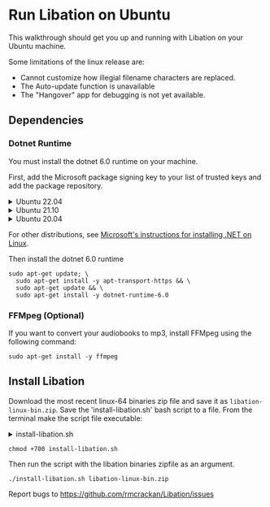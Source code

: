 # Run Libation on Ubuntu
This walkthrough should get you up and running with Libation on your Ubuntu machine.

Some limitations of the linux release are:
- Cannot customize how illegial filename characters are replaced.
- The Auto-update function is unavailable
- The "Hangover" app for debugging is not yet available.

## Dependencies
### Dotnet Runtime
You must install the dotnet 6.0 runtime on your machine.

First, add the Microsoft package signing key to your list of trusted keys and add the package repository.

<details>
  <summary>Ubuntu 22.04</summary>
  
  ```console
  wget https://packages.microsoft.com/config/ubuntu/22.04/packages-microsoft-prod.deb -O packages-microsoft-prod.deb
  sudo dpkg -i packages-microsoft-prod.deb
  rm packages-microsoft-prod.deb
  ```
</details>

<details>
  <summary>Ubuntu 21.10</summary>
  
  ```console
  wget https://packages.microsoft.com/config/ubuntu/21.10/packages-microsoft-prod.deb -O packages-microsoft-prod.deb
  sudo dpkg -i packages-microsoft-prod.deb
  rm packages-microsoft-prod.deb
  ```
</details>

<details>
  <summary>Ubuntu 20.04</summary>
  
  ```console
  wget https://packages.microsoft.com/config/ubuntu/20.04/packages-microsoft-prod.deb -O packages-microsoft-prod.deb
  sudo dpkg -i packages-microsoft-prod.deb
  rm packages-microsoft-prod.deb
  ```
</details>

For other distributions, see [Microsoft's instructions for installing .NET on Linux](https://docs.microsoft.com/en-us/dotnet/core/install/linux).

Then install the dotnet 6.0 runtime

```console
sudo apt-get update; \
  sudo apt-get install -y apt-transport-https && \
  sudo apt-get update && \
  sudo apt-get install -y dotnet-runtime-6.0
```
### FFMpeg (Optional)
If you want to convert your audiobooks to mp3, install FFMpeg using the following command:

```console
sudo apt-get install -y ffmpeg
```

## Install Libation

Download the most recent linux-64 binaries zip file and save it as `libation-linux-bin.zip`. Save the 'install-libation.sh' bash script to a file. From the terminal make the script file executable:

<details>
  <summary>install-libation.sh</summary>
  
  ```BASH
   #!/bin/bash


  FILE=$1

  if [ -z "$FILE" ]
   then echo "This script must be called with a the Libation Linux bin zip file as an argument."
   exit
  fi

if [ "$EUID" -ne 0 ]
 then echo "Please run as root"
 exit
fi

  if [ ! -f "$FILE" ]
   then echo "The file \"$FILE\" does not exist."
   exit
  fi

  echo "Extracting $FILE"

  FOLDER="$(dirname "$FILE")/libation_src"
  echo "$FOLDER"

  sudo -u $SUDO_USER unzip -q -o ${FILE} -d ${FOLDER}

  if [ $? -ne 0 ]
   then echo "Error unzipping ${FILE}"
   exit
  fi


  sudo -u $SUDO_USER chmod +700 ${FOLDER}/Libation

  #Remove previous installation program files and sym link
  rm /usr/bin/Libation
  rm /usr/lib/libation -r

  #Copy install files, icon and desktop file
  cp ${FOLDER}/glass-with-glow_256.svg /usr/share/icons/hicolor/scalable/apps/libation.svg
  cp ${FOLDER}/Libation.desktop /usr/share/applications/Libation.desktop
  mv ${FOLDER}/ /usr/lib/libation

  chmod +666 /usr/share/icons/hicolor/scalable/apps/libation.svg
  gtk-update-icon-cache -f /usr/share/icons/hicolor/
  ln -s /usr/lib/libation/Libation /usr/bin/Libation

  echo "Done!"

  ```
</details>

```console
chmod +700 install-libation.sh
```
Then run the script with the libation binaries zipfile as an argument.
```console
./install-libation.sh libation-linux-bin.zip
```

Report bugs to https://github.com/rmcrackan/Libation/issues
